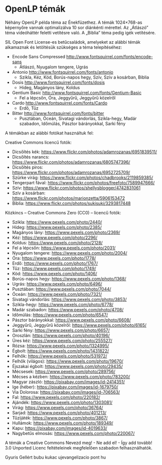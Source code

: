OpenLP témák
============

Néhány OpenLP példa téma az Énekfüzethez. A témák 1024×768-as képernyőre vannak optimalizálva 
10 sor diánkénti mérettel. Az „Átlászó” téma videóháttér feletti vetítésre való. A „Biblia”
téma pedig igék vetítésére.

SIL Open Font License-es betűcsaládok, amelyeket az alábbi témák alkamaznak és letöltésük 
szükséges a téma telepítéséhez:
* Encode Sans Compressed http://www.fontsquirrel.com/fonts/encode-sans
  - Átlászó, Nyugalom tengere, Ugrás
* Antonio http://www.fontsquirrel.com/fonts/antonio
  - Szikla, Kéz, Köd, Borús-napos hegy, Szív, Szív a kosárban, Biblia
* Dosis http://www.fontsquirrel.com/fonts/dosis
  - Hideg, Magányos lány, Koldus
* Gentium Basic http://www.fontsquirrel.com/fonts/Gentium-Basic
  - Fel a lépcsőn, Óra, Jeggyűrű, Jeggyűrű közelről
* Cardo http://www.fontsquirrel.com/fonts/Cardo
  - Erdő, Tűz
* Bitter http://www.fontsquirrel.com/fonts/bitter
  - Pusztában, Óceán, Sivatagi vándorlás, Szikla-hegy, Madár szabadon, Időmúlás, Pásztor bárányokkal, Sarki fény

A témákban az alábbi fotókat használtuk fel:

Creative Commons licencű fotók:
* Dicsőítés kék:     https://www.flickr.com/photos/adamrozanas/6951839511/
* Dicsőítés narancs: https://www.flickr.com/photos/adamrozanas/6805747396/
* Dicsőítés piros:   https://www.flickr.com/photos/adamrozanas/6952725709/
* Szürke virág:      https://www.flickr.com/photos/chadbrooks/2119859385/
* Tengerpart fával:  https://www.flickr.com/photos/freefoto/7589947666/
* Szív:              https://www.flickr.com/photos/shellysblogger/4742831061
* Szív a kosárban:   https://www.flickr.com/photos/marionzetta/5906153472
* Biblia:            https://www.flickr.com/photos/sukisuki/3293817448

Közkincs – Creative Commons Zero (CC0) – licencű fotók:
* Szikla:                      https://www.pexels.com/photo/2440/
* Hideg:                       https://www.pexels.com/photo/2385/
* Magányos lány:               https://www.pexels.com/photo/2369/
* Kéz:                         https://www.pexels.com/photo/2296/
* Koldus:                      https://www.pexels.com/photo/2128/
* Fel a lépcsőn:               https://www.pexels.com/photo/2031/
* Nyugalom tengere:            https://www.pexels.com/photo/2004/
* Óra:                         https://www.pexels.com/photo/1778/
* Erdő:                        https://www.pexels.com/photo/1767/
* Tűz:                         https://www.pexels.com/photo/1749/
* Köd:                         https://www.pexels.com/photo/1406/
* Borús-napos hegy:            https://www.pexels.com/photo/1368/
* Ugrás:                       https://www.pexels.com/photo/6496/
* Pusztában:                   https://www.pexels.com/photo/7044/
* Óceán:                       https://www.pexels.com/photo/7321/
* Sivatagi vándorlás:          https://www.pexels.com/photo/3853/
* Szikla-hegy:                 https://www.pexels.com/photo/6778/
* Madár szabadon:              https://www.pexels.com/photo/4708/
* Időmúlás:                    https://www.pexels.com/photo/6547/
* Pásztor bárányokkal:         https://www.pexels.com/photo/6608/
* Jeggyűrű, Jeggyűrű közelről: https://www.pexels.com/photo/6165/
* Sarki fény:                  https://www.pexels.com/photo/6657/
* Oroszlán:                    https://www.pexels.com/photo/40196/
* Üres kéz:                    https://www.pexels.com/photo/255527/
* Rózsa:                       https://www.pexels.com/photo/1324995/
* Égbolt:                      https://www.pexels.com/photo/1431822/
* Felhők:                      https://www.pexels.com/photo/531972/
* Felhők (világos):            https://www.pexels.com/photo/19670/
* Éjszakai égbolt:             https://www.pexels.com/photo/29435/
* Mécsesek:                    https://www.pexels.com/photo/289756/
* Mécses a kézben:             https://www.pexels.com/photo/783200/
* Magyar zászló:               https://pixabay.com/images/id-2414351/
* Ige (héber):                 https://pixabay.com/images/id-1679750/
* Via Dolorosa:                https://pixabay.com/images/id-706563/
* Fal:                         https://www.pexels.com/photo/220182/
* Ajándék:                     https://www.pexels.com/photo/1303081/
* Virág:                       https://www.pexels.com/photo/36764/
* Sarjad:                      https://www.pexels.com/photo/401213/
* Tűzijáték:                   https://www.pexels.com/photo/3867/
* Hullámok:                    https://www.pexels.com/photo/189349/
* Kapu:                        https://pixabay.com/images/id-4019633/
* Nagybetűs elmosás:           https://www.pexels.com/photo/220067/

A témák a  Creative Commons Nevezd meg! - Ne add el! - Így add tovább! 3.0 Unported Licenc feltételeinek 
megfelelően szabadon felhasználhatók.

Gyuris Gellért bubu kukac ujevangelizacio pont hu
